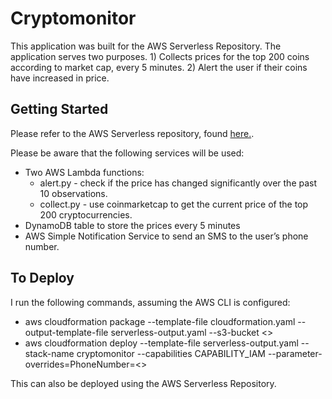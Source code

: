 # Cryptomonitor

This application was built for the AWS Serverless Repository. The application serves two purposes. 1) Collects prices for the top 200 coins according to market cap, every 5 minutes. 2) Alert the user if their coins have increased in price.

## Getting Started

Please refer to the AWS Serverless repository, found [here.](https://aws.amazon.com/serverless/serverlessrepo/).

Please be aware that the following services will be used:
* Two AWS Lambda functions:
	* alert.py - check if the price has changed significantly over the past 10 observations.
	* collect.py - use coinmarketcap to get the current price of the top 200 cryptocurrencies.
* DynamoDB table to store the prices every 5 minutes
* AWS Simple Notification Service to send an SMS to the user’s phone number.


## To Deploy

I run the following commands, assuming the AWS CLI is configured:

* aws cloudformation package --template-file cloudformation.yaml --output-template-file serverless-output.yaml --s3-bucket <<S3BucketName>>
* aws cloudformation deploy --template-file serverless-output.yaml --stack-name cryptomonitor --capabilities CAPABILITY_IAM --parameter-overrides=PhoneNumber=<<YOURPHONENUMBER>>

This can also be deployed using the AWS Serverless Repository.
